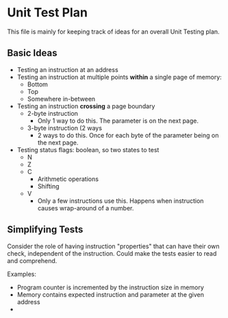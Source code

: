 # Unit Test Plan

This file is mainly for keeping track of ideas for an overall Unit Testing plan.

## Basic Ideas

* Testing an instruction at an address
* Testing an instruction at multiple points **within** a single page of memory:
    * Bottom
    * Top
    * Somewhere in-between
* Testing an instruction **crossing** a page boundary
    * 2-byte instruction
        * Only 1 way to do this.  The parameter is on the next page.
    * 3-byte instruction (2 ways
        * 2 ways to do this.  Once for each byte of the parameter being on the next page.
* Testing status flags: boolean, so two states to test
    * N
    * Z
    * C
        * Arithmetic operations
        * Shifting
    * V
        * Only a few instructions use this.  Happens when instruction causes wrap-around of a number.

## Simplifying Tests

Consider the role of having instruction "properties" that can have their own check, independent
of the instruction.  Could make the tests easier to read and comprehend.

Examples:
* Program counter is incremented by the instruction size in memory
* Memory contains expected instruction and parameter at the given address
*
